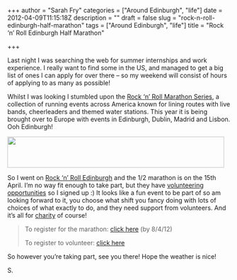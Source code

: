 +++
author = "Sarah Fry"
categories = ["Around Edinburgh", "life"]
date = 2012-04-09T11:15:18Z
description = ""
draft = false
slug = "rock-n-roll-edinburgh-half-marathon"
tags = ["Around Edinburgh", "life"]
title = "Rock ‘n’ Roll Edinburgh Half Marathon"

+++


Last night I was searching the web for summer internships and work experience. I really want to find some in the US, and managed to get a big list of ones I can apply for over there – so my weekend will consist of hours of applying to as many as possible!

Whilst I was looking I stumbled upon the <a href="http://runrocknroll.competitor.com/" target="_blank">Rock ‘n’ Roll Marathon Series</a>, a collection of running events across America known for lining routes with live bands, cheerleaders and themed water stations. This year it is being brought over to Europe with events in Edinburgh, Dublin, Madrid and Lisbon. Ooh Edinburgh!

<a href="https://yayfryday.com/images/2012/04/edin-rocknroll.jpg"><img class="aligncenter size-full wp-image-518" title="edin rocknroll" src="https://yayfryday.com/images/2012/04/edin-rocknroll.jpg" alt="" width="490" height="70" /></a>

So I went on <a href="http://uk.competitor.com/edinburgh" target="_blank">Rock ‘n’ Roll Edinburgh</a> and the 1/2 marathon is on the 15th April. I’m no way fit enough to take part, but they have <a href="http://uk.competitor.com/edinburgh/volunteer" target="_blank">volunteering opportunities</a> so I signed up :) It looks like a fun event to be part of so am looking forward to it, you choose what shift you fancy doing with lots of choices of what exactly to do, and they need support from volunteers. And it’s all for <a href="http://uk.competitor.com/edinburgh/charity" target="_blank">charity</a> of course!
<blockquote>To register for the marathon: <a href="http://uk.competitor.com/edinburgh/register" target="_blank">click here</a> (by 8/4/12)

To register to volunteer: <a href="http://www.surveygizmo.com/s3/735944/Race-Crew-Registration-Rock-n-Roll-Edinburgh-Half-Marathon" target="_blank">click here</a></blockquote>
So however you’re taking part, see you there! Hope the weather is nice!

S.

